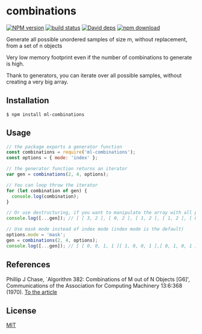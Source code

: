 # combinations

[![NPM version][npm-image]][npm-url]
[![build status][travis-image]][travis-url]
[![David deps][david-image]][david-url]
[![npm download][download-image]][download-url]

Generate all possible unordered samples of size m, without replacement, from a set of n objects

Very low memory footprint even if the number of combinations to generate is high.

Thank to generators, you can iterate over all possible samples, without creating a very big array.

## Installation

```
$ npm install ml-combinations
```

## Usage

```js
// the package exports a generator function
const combinations = require('ml-combinations');
const options = { mode: 'index' };

// the generator function returns an iterator
var gen = combinations(2, 4, options);

// You can loop throw the iterator
for (let combination of gen) {
  console.log(combination);
}

// Or use destructuring, if you want to manipulate the array with all possible sample combinations
console.log([...gen]); // [ [ 3, 2 ], [ 0, 2 ], [ 1, 2 ], [ 1, 2 ], [ 0, 2 ], [ 0, 1 ] ]

// Use mask mode instead of index mode (index mode is the default)
options.mode = 'mask';
gen = combinations(2, 4, options);
console.log([...gen]); // [ [ 0, 0, 1, 1 ][ 1, 0, 0, 1 ],[ 0, 1, 0, 1 ],[ 0, 1, 1, 0 ],[ 1, 0, 1, 0 ],[ 1, 1, 0, 0 ] ]
```

## References

Phillip J Chase, `Algorithm 382: Combinations of M out of N Objects \[G6\]',
Communications of the Association for Computing Machinery 13:6:368 (1970).
[To the article](http://dx.doi.org/10.1145/362384.362502)

## License

[MIT](./LICENSE)

[npm-image]: https://img.shields.io/npm/v/ml-combinations.svg?style=flat-square
[npm-url]: https://npmjs.org/package/ml-combinations
[travis-image]: https://img.shields.io/travis/mljs/combinations/master.svg?style=flat-square
[travis-url]: https://travis-ci.org/mljs/combinations
[david-image]: https://img.shields.io/david/mljs/combinations.svg?style=flat-square
[codecov-image]: https://img.shields.io/codecov/c/github/mljs/combinations.svg?style=flat-square
[david-url]: https://david-dm.org/mljs/combinations
[download-image]: https://img.shields.io/npm/dm/ml-combinations.svg?style=flat-square
[download-url]: https://npmjs.org/package/ml-combinations
